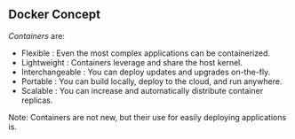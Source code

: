 ## Docker Concept
*Containers* are:

- Flexible : Even the most complex applications can be containerized.
- Lightweight : Containers leverage and share the host kernel.
- Interchangeable : You can deploy updates and upgrades on-the-fly.
- Portable : You can build locally, deploy to the cloud, and run anywhere.
- Scalable : You can increase and automatically distribute container replicas.

Note:
Containers are not new, but their use for easily deploying applications is.
